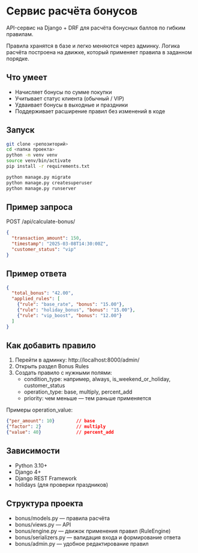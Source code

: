 # Сервис расчёта бонусов

API-сервис на Django + DRF для расчёта бонусных баллов по гибким правилам.

Правила хранятся в базе и легко меняются через админку. Логика расчёта построена на движке, который применяет правила в заданном порядке.

## Что умеет

- Начисляет бонусы по сумме покупки
- Учитывает статус клиента (обычный / VIP)
- Удваивает бонусы в выходные и праздники
- Поддерживает расширение правил без изменений в коде

## Запуск

```bash
git clone <репозиторий>
cd <папка проекта>
python -m venv venv
source venv/bin/activate
pip install -r requirements.txt

python manage.py migrate
python manage.py createsuperuser
python manage.py runserver
```

## Пример запроса

POST /api/calculate-bonus/

```json
{
  "transaction_amount": 150,
  "timestamp": "2025-03-08T14:30:00Z",
  "customer_status": "vip"
}
```

## Пример ответа

```json
{
  "total_bonus": "42.00",
  "applied_rules": [
    {"rule": "base_rate", "bonus": "15.00"},
    {"rule": "holiday_bonus", "bonus": "15.00"},
    {"rule": "vip_boost", "bonus": "12.00"}
  ]
}
```

## Как добавить правило

1. Перейти в админку: http://localhost:8000/admin/
2. Открыть раздел Bonus Rules
3. Создать правило с нужными полями:
   - condition_type: например, always, is_weekend_or_holiday, customer_status
   - operation_type: base, multiply, percent_add
   - priority: чем меньше — тем раньше применяется

Примеры operation_value:

```json
{"per_amount": 10}        // base
{"factor": 2}             // multiply
{"value": 40}             // percent_add
```

## Зависимости

- Python 3.10+
- Django 4+
- Django REST Framework
- holidays (для проверки праздников)

## Структура проекта

- bonus/models.py — правила расчёта
- bonus/views.py — API
- bonus/engine.py — движок применения правил (RuleEngine)
- bonus/serializers.py — валидация входа и формирование ответа
- bonus/admin.py — удобное редактирование правил
